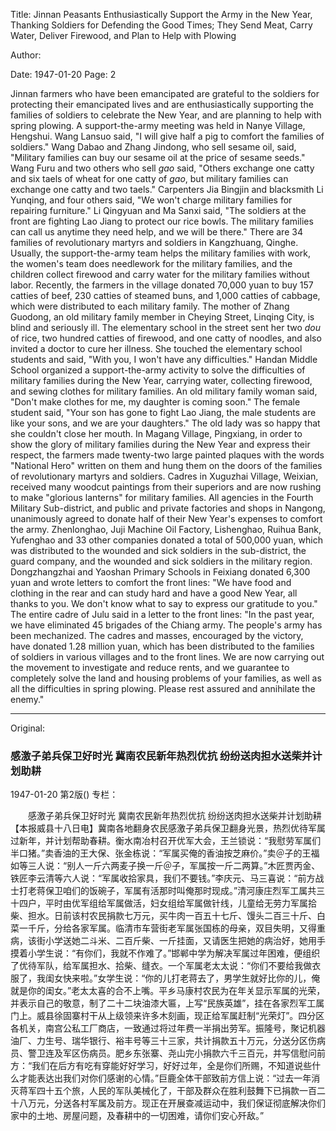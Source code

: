Title: Jinnan Peasants Enthusiastically Support the Army in the New Year, Thanking Soldiers for Defending the Good Times; They Send Meat, Carry Water, Deliver Firewood, and Plan to Help with Plowing

Author:

Date: 1947-01-20
Page: 2

Jinnan farmers who have been emancipated are grateful to the soldiers for protecting their emancipated lives and are enthusiastically supporting the families of soldiers to celebrate the New Year, and are planning to help with spring plowing. A support-the-army meeting was held in Nanye Village, Hengshui. Wang Lansuo said, "I will give half a pig to comfort the families of soldiers." Wang Dabao and Zhang Jindong, who sell sesame oil, said, "Military families can buy our sesame oil at the price of sesame seeds." Wang Furu and two others who sell *gao* said, "Others exchange one catty and six taels of wheat for one catty of *gao*, but military families can exchange one catty and two taels." Carpenters Jia Bingjin and blacksmith Li Yunqing, and four others said, "We won't charge military families for repairing furniture." Li Qingyuan and Ma Sanxi said, "The soldiers at the front are fighting Lao Jiang to protect our rice bowls. The military families can call us anytime they need help, and we will be there." There are 34 families of revolutionary martyrs and soldiers in Kangzhuang, Qinghe. Usually, the support-the-army team helps the military families with work, the women's team does needlework for the military families, and the children collect firewood and carry water for the military families without labor. Recently, the farmers in the village donated 70,000 yuan to buy 157 catties of beef, 230 catties of steamed buns, and 1,000 catties of cabbage, which were distributed to each military family. The mother of Zhang Guodong, an old military family member in Cheying Street, Linqing City, is blind and seriously ill. The elementary school in the street sent her two *dou* of rice, two hundred catties of firewood, and one catty of noodles, and also invited a doctor to cure her illness. She touched the elementary school students and said, "With you, I won't have any difficulties." Handan Middle School organized a support-the-army activity to solve the difficulties of military families during the New Year, carrying water, collecting firewood, and sewing clothes for military families. An old military family woman said, "Don't make clothes for me, my daughter is coming soon." The female student said, "Your son has gone to fight Lao Jiang, the male students are like your sons, and we are your daughters." The old lady was so happy that she couldn't close her mouth. In Magang Village, Pingxiang, in order to show the glory of military families during the New Year and express their respect, the farmers made twenty-two large painted plaques with the words "National Hero" written on them and hung them on the doors of the families of revolutionary martyrs and soldiers. Cadres in Xuguzhai Village, Weixian, received many woodcut paintings from their superiors and are now rushing to make "glorious lanterns" for military families. All agencies in the Fourth Military Sub-district, and public and private factories and shops in Nangong, unanimously agreed to donate half of their New Year's expenses to comfort the army. Zhenlonghao, Juji Machine Oil Factory, Lishenghao, Ruihua Bank, Yufenghao and 33 other companies donated a total of 500,000 yuan, which was distributed to the wounded and sick soldiers in the sub-district, the guard company, and the wounded and sick soldiers in the military region. Dongzhangzhai and Yaoshan Primary Schools in Feixiang donated 6,300 yuan and wrote letters to comfort the front lines: "We have food and clothing in the rear and can study hard and have a good New Year, all thanks to you. We don't know what to say to express our gratitude to you." The entire cadre of Julu said in a letter to the front lines: "In the past year, we have eliminated 45 brigades of the Chiang army. The people's army has been mechanized. The cadres and masses, encouraged by the victory, have donated 1.28 million yuan, which has been distributed to the families of soldiers in various villages and to the front lines. We are now carrying out the movement to investigate and reduce rents, and we guarantee to completely solve the land and housing problems of your families, as well as all the difficulties in spring plowing. Please rest assured and annihilate the enemy."



<hr /> 

Original: 


### 感激子弟兵保卫好时光  冀南农民新年热烈优抗  纷纷送肉担水送柴并计划助耕

1947-01-20
第2版()
专栏：

　　感激子弟兵保卫好时光
    冀南农民新年热烈优抗
    纷纷送肉担水送柴并计划助耕
    【本报威县十八日电】冀南各地翻身农民感激子弟兵保卫翻身光景，热烈优待军属过新年，并计划帮助春耕。衡水南冶村召开优军大会，王兰锁说：“我慰劳军属们半口猪。”卖香油的王大保、张金栋说：“军属买俺的香油按芝麻价。”卖＠子的王福如等三人说：“别人一斤六两麦子换一斤＠子，军属按一斤二两算。”木匠贾丙金、铁匠李云清等六人说：“军属收拾家具，我们不要钱。”李庆元、马三喜说：“前方战士打老蒋保卫咱们的饭碗子，军属有活那时叫俺那时现成。”清河康庄烈军工属共三十四户，平时由优军组给军属做活，妇女组给军属做针线，儿童给无劳力军属拾柴、担水。日前该村农民捐款七万元，买牛肉一百五十七斤、馒头二百三十斤、白菜一千斤，分给各家军属。临清市车营街老军属张国栋的母亲，双目失明，又得重病，该街小学送她二斗米、二百斤柴、一斤挂面，又请医生把她的病治好，她用手摸着小学生说：“有你们，我就不作难了。”邯郸中学为解决军属过年困难，便组织了优待军队，给军属担水、拾柴、缝衣。一个军属老太太说：“你们不要给我做衣服了，我闺女快来啦。”女学生说：“你的儿打老蒋去了，男学生就好比你的儿，俺就是你的闺女。”老太太喜的合不上嘴。平乡马康村农民为在年关显示军属的光荣，并表示自己的敬意，制了二十二块油漆大匾，上写“民族英雄”，挂在各家烈军工属门上。威县徐固寨村干从上级领来许多木刻画，现正给军属赶制“光荣灯”。四分区各机关，南宫公私工厂商店，一致通过将过年费一半捐出劳军。振隆号，聚记机器油厂、力生号、瑞华银行、裕丰号等三十三家，共计捐款五十万元，分送分区伤病员、警卫连及军区伤病员。肥乡东张寨、尧山完小捐款六千三百元，并写信慰问前方：“我们在后方有吃有穿能好好学习，好好过年，全是你们所赐，不知道说些什么才能表达出我们对你们感谢的心情。”巨鹿全体干部致前方信上说：“过去一年消灭蒋军四十五个旅，人民的军队美械化了，干部及群众在胜利鼓舞下已捐款一百二十八万元，分送各村军属及前方。现正在开展查减运动中，我们保证彻底解决你们家中的土地、房屋问题，及春耕中的一切困难，请你们安心歼敌。”
